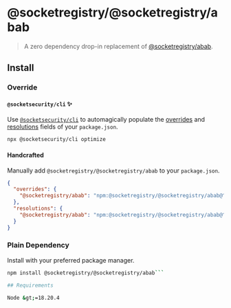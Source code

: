# @socketregistry/@socketregistry/abab

> A zero dependency drop-in replacement of
> [@socketregistry/abab](https://www.npmjs.com/package/@socketregistry/abab).

## Install

### Override

#### `@socketsecurity/cli` :sparkles:

Use [`@socketsecurity/cli`](https://www.npmjs.com/package/@socketsecurity/cli)
to automagically populate the
[overrides](https://docs.npmjs.com/cli/v9/configuring-npm/package-json#overrides)
and [resolutions](https://yarnpkg.com/configuration/manifest#resolutions) fields
of your `package.json`.

```sh
npx @socketsecurity/cli optimize
```

#### Handcrafted

Manually add `@socketregistry/@socketregistry/abab` to your `package.json`.

```json
{
  "overrides": {
    "@socketregistry/abab": "npm:@socketregistry/@socketregistry/abab@^1"
  },
  "resolutions": {
    "@socketregistry/abab": "npm:@socketregistry/@socketregistry/abab@^1"
  }
}
```

### Plain Dependency

Install with your preferred package manager.

````sh
npm install @socketregistry/@socketregistry/abab```

## Requirements

Node &gt;=18.20.4
````
